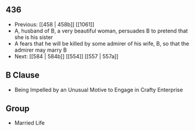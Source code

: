 ## 436
- Previous: [[458 | 458b]] [[1061]] 
- A, husband of B, a very beautiful woman, persuades B to pretend that she is his sister
- A fears that he will be killed by some admirer of his wife, B, so that the admirer may marry B
- Next: [[584 | 584b]] [[554]] [[557 | 557a]] 

## B Clause
- Being Impelled by an Unusual Motive to Engage in Crafty Enterprise

## Group
- Married Life

